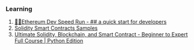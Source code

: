 ### Learning
1. [🏃‍♀️Ethereum Dev Speed Run - ## a quick start for developers](https://medium.com/@austin_48503/%EF%B8%8Fethereum-dev-speed-run-bd72bcba6a4c)
1. [Solidity Smart Contracts Samples](https://github.com/ajlopez/SoliditySamples)
1. [Ultimate Solidity, Blockchain, and Smart Contract - Beginner to Expert Full Course | Python Edition](https://github.com/smartcontractkit/full-blockchain-solidity-course-py)